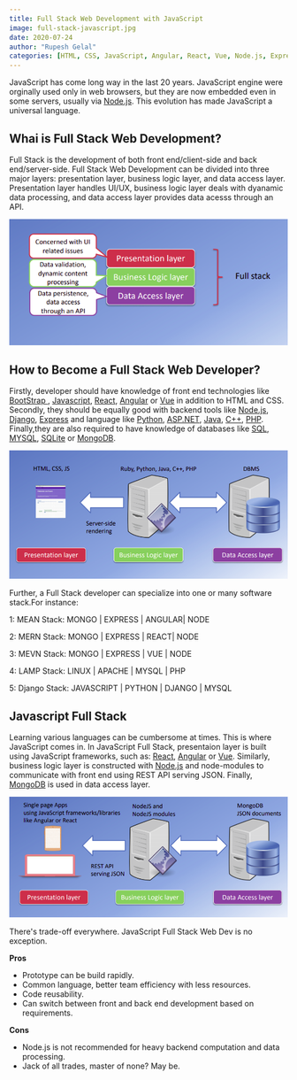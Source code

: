 ```yaml
---
title: Full Stack Web Development with JavaScript
image: full-stack-javascript.jpg
date: 2020-07-24 
author: "Rupesh Gelal"
categories: [HTML, CSS, JavaScript, Angular, React, Vue, Node.js, Express, MongoDB]
---
```


JavaScript has come long way in the last 20 years. JavaScript engine were orginally used only in web browsers, but they are now embedded even in some servers, usually via [Node.js](https://nodejs.org/en/). This evolution has made JavaScript a universal language.

<h2>Whai is Full Stack Web Development?</h2>

Full Stack is the development of both front end/client-side and back end/server-side. Full Stack Web Development can be divided into three major layers: presentation layer, business logic layer, and data access layer. Presentation layer handles UI/UX, business logic layer deals with dyanamic data processing, and data access layer provides data acesss through an API.

![](three-layers.png)

<h2>How to Become a Full Stack Web Developer?</h2>

Firstly, developer should have knowledge of front end technologies like [ BootStrap ](https://getbootstrap.com/), [Javascript](https://www.javascript.com/), [React](https://reactjs.org/), [Angular](https://angular.io/) or [Vue](https://vuejs.org/) in addition to HTML and CSS. Secondly, they should be equally good with backend tools like [Node.js](https://nodejs.org/en/), [Django](https://www.djangoproject.com/), [Express](https://expressjs.com/) and language like [Python](https://www.python.org/), [ASP.NET](https://dotnet.microsoft.com/apps/aspnet), [Java](https://www.java.com/en/), [C++](https://en.wikipedia.org/wiki/C%2B%2B#:~:text=Before%20the%20initial%20standardization%20in,level%20features%20for%20program%20organization.), [PHP](https://www.php.net/). Finally,they are also required to have knowledge of databases like [SQL](https://en.wikipedia.org/wiki/SQL), [MYSQL](https://www.mysql.com/), [SQLite](https://www.sqlite.org/index.html) or [MongoDB](https://www.mongodb.com/).

![](traditional.png)

Further, a Full Stack developer can specialize into one or many software stack.For instance:

1:  MEAN Stack: MONGO | EXPRESS | ANGULAR| NODE

2: MERN Stack: MONGO | EXPRESS | REACT| NODE

3: MEVN Stack: MONGO | EXPRESS | VUE | NODE

4: LAMP Stack: LINUX | APACHE | MYSQL | PHP

5: Django Stack: JAVASCRIPT | PYTHON | DJANGO | MYSQL

<h2>Javascript Full Stack</h2>

Learning various languages can be cumbersome at times. This is where JavaScript comes in. In JavaScript Full Stack, presentaion layer is built using JavaScript frameworks, such as: [React](https://reactjs.org/), [Angular](https://angular.io/) or [Vue](https://vuejs.org/). Similarly, business logic layer is constructed with [Node.js](https://nodejs.org/en/) and node-modules to communicate with front end using REST API serving JSON. Finally, [MongoDB](https://www.mongodb.com/) is used in data access layer.

![](js.png)

There's trade-off everywhere. JavaScript Full Stack Web Dev is no exception.

**Pros**
- Prototype can be build rapidly.
- Common language, better team efficiency with less resources.
- Code reusability.
- Can switch between front and back end development based on requirements.

**Cons**
- Node.js is not recommended for heavy backend computation and data processing.
- Jack of all trades, master of none? May be.
